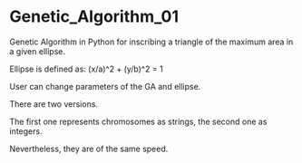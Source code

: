 # Genetic_Algorithm_01
Genetic Algorithm in Python for inscribing a triangle of the maximum area in a given ellipse.

Ellipse is defined as: (x/a)^2  + (y/b)^2 = 1

User can change parameters of the GA and ellipse.

There are two versions.

The first one represents chromosomes as strings, the second one as integers.

Nevertheless, they are of the same speed.
